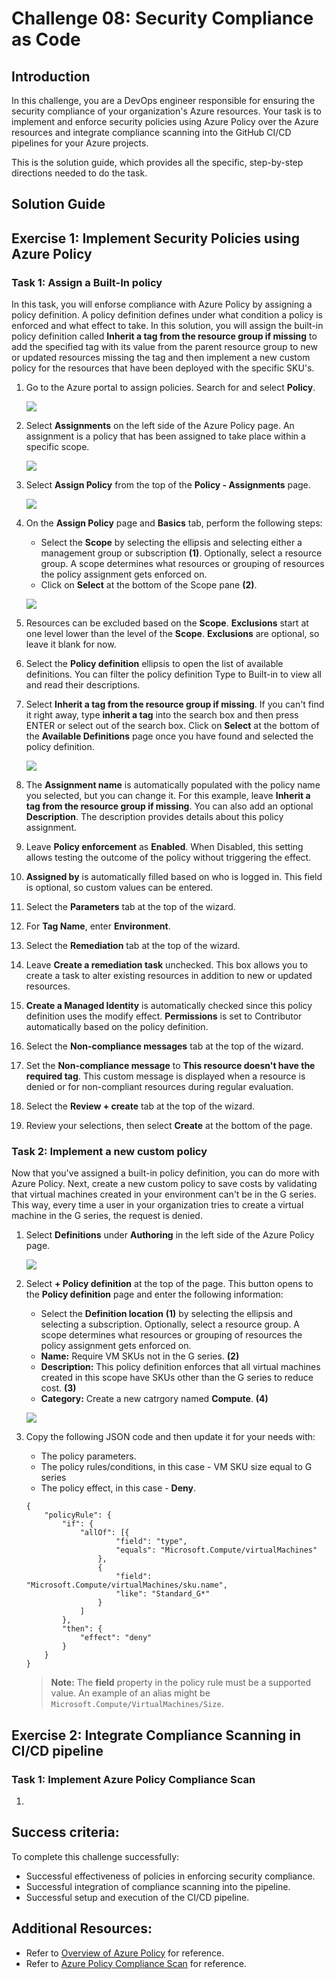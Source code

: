 # Challenge 08: Security Compliance as Code

## Introduction

In this challenge, you are a DevOps engineer responsible for ensuring the security compliance of your organization's Azure resources. Your task is to implement and enforce security policies using Azure Policy over the Azure resources and integrate compliance scanning into the GitHub CI/CD pipelines for your Azure projects.

This is the solution guide, which provides all the specific, step-by-step directions needed to do the task.

## Solution Guide

## Exercise 1: Implement Security Policies using Azure Policy

### Task 1: Assign a Built-In policy

In this task, you will enforse compliance with Azure Policy by assigning a policy definition. A policy definition defines under what condition a policy is enforced and what effect to take. In this solution, you will assign the built-in policy definition called **Inherit a tag from the resource group if missing** to add the specified tag with its value from the parent resource group to new or updated resources missing the tag and then implement a new custom policy for the resources that have been deployed with the specific SKU's.

1. Go to the Azure portal to assign policies. Search for and select **Policy**.

   ![](../media/cl8-ex1-t1-s1.png)

2. Select **Assignments** on the left side of the Azure Policy page. An assignment is a policy that has been assigned to take place within a specific scope.

   ![](../media/cl8-ex1-t1-s2.png)

3. Select **Assign Policy** from the top of the **Policy - Assignments** page.

   ![](../media/cl8-ex1-t1-s3.png)

4. On the **Assign Policy** page and **Basics** tab, perform the following steps:
   - Select the **Scope** by selecting the ellipsis and selecting either a management group or subscription **(1)**. Optionally, select a resource group. A scope determines what resources or grouping of resources the policy assignment gets enforced on.
   - Click on **Select** at the bottom of the Scope pane **(2)**.

   ![](../media/cl8-ex1-t1-s4.png)

5. Resources can be excluded based on the **Scope**. **Exclusions** start at one level lower than the level of the **Scope**. **Exclusions** are optional, so leave it blank for now.

6. Select the **Policy definition** ellipsis to open the list of available definitions. You can filter the policy definition Type to Built-in to view all and read their descriptions.

7. Select **Inherit a tag from the resource group if missing**. If you can't find it right away, type **inherit a tag** into the search box and then press ENTER or select out of the search box. Click on **Select** at the bottom of the **Available Definitions** page once you have found and selected the policy definition.

   ![](../media/cl8-ex1-t1-s7.png)

8. The **Assignment name** is automatically populated with the policy name you selected, but you can change it. For this example, leave **Inherit a tag from the resource group if missing**. You can also add an optional **Description**. The description provides details about this policy assignment.

9. Leave **Policy enforcement** as **Enabled**. When Disabled, this setting allows testing the outcome of the policy without triggering the effect.

10. **Assigned by** is automatically filled based on who is logged in. This field is optional, so custom values can be entered.

11. Select the **Parameters** tab at the top of the wizard.

12. For **Tag Name**, enter **Environment**.

13. Select the **Remediation** tab at the top of the wizard.

14. Leave **Create a remediation task** unchecked. This box allows you to create a task to alter existing resources in addition to new or updated resources.

15. **Create a Managed Identity** is automatically checked since this policy definition uses the modify effect. **Permissions** is set to Contributor automatically based on the policy definition.

16. Select the **Non-compliance messages** tab at the top of the wizard.

17. Set the **Non-compliance message** to **This resource doesn't have the required tag**. This custom message is displayed when a resource is denied or for non-compliant resources during regular evaluation.

18. Select the **Review + create** tab at the top of the wizard.

19. Review your selections, then select **Create** at the bottom of the page.

### Task 2: Implement a new custom policy

Now that you've assigned a built-in policy definition, you can do more with Azure Policy. Next, create a new custom policy to save costs by validating that virtual machines created in your environment can't be in the G series. This way, every time a user in your organization tries to create a virtual machine in the G series, the request is denied.

1. Select **Definitions** under **Authoring** in the left side of the Azure Policy page.

   ![](../media/cl8-ex1-t2-s1.png)

2. Select **+ Policy definition** at the top of the page. This button opens to the **Policy definition** page and enter the following information:
   - Select the **Definition location** **(1)** by selecting the ellipsis and selecting a subscription. Optionally, select a resource group. A scope determines what resources or grouping of resources the policy assignment gets enforced on.
   - **Name:** Require VM SKUs not in the G series. **(2)**
   - **Description:** This policy definition enforces that all virtual machines created in this scope have SKUs other than the G series to reduce cost. **(3)**
   - **Category:** Create a new catrgory named **Compute**.  **(4)**

   ![](../media/cl8-ex1-t2-s2.png)

3. Copy the following JSON code and then update it for your needs with:

   - The policy parameters.
   - The policy rules/conditions, in this case - VM SKU size equal to G series
   - The policy effect, in this case - **Deny**.

   ```
   {
       "policyRule": {
           "if": {
               "allOf": [{
                       "field": "type",
                       "equals": "Microsoft.Compute/virtualMachines"
                   },
                   {
                       "field": "Microsoft.Compute/virtualMachines/sku.name",
                       "like": "Standard_G*"
                   }
               ]
           },
           "then": {
               "effect": "deny"
           }
       }
   }
   ```

   >**Note:** The **field** property in the policy rule must be a supported value. An example of an alias might be `Microsoft.Compute/VirtualMachines/Size`.

## Exercise 2: Integrate Compliance Scanning in CI/CD pipeline

### Task 1: Implement Azure Policy Compliance Scan

1. 

## Success criteria:
To complete this challenge successfully:

- Successful effectiveness of policies in enforcing security compliance.
- Successful integration of compliance scanning into the pipeline.
- Successful setup and execution of the CI/CD pipeline.

## Additional Resources:

- Refer to [Overview of Azure Policy](https://learn.microsoft.com/en-us/azure/governance/policy/overview) for reference.
- Refer to [Azure Policy Compliance Scan](https://github.com/marketplace/actions/azure-policy-compliance-scan) for reference.
